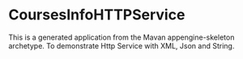 CoursesInfoHTTPService
=======================

This is a generated application from the Mavan appengine-skeleton archetype. To demonstrate Http Service with XML, Json and String. 
